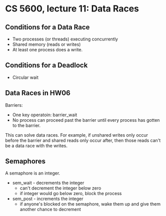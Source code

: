 
# CS 5600, lecture 11: Data Races



## Conditions for a Data Race

 - Two processes (or threads) executing concurrently
 - Shared memory (reads or writes)
 - At least one process does a write.

## Conditions for a Deadlock

 - Circular wait
 
## Data Races in HW06

Barriers:

 - One key operatoin: barrier_wait
 - No process can proceed past the barrier until every process
   has gotten to the barrier.

This can solve data races. For example, if unshared writes only occur before
the barrier and shared reads only occur after, then those reads can't be a data
race with the writes.


## Semaphores

A semaphore is an integer.

 - sem_wait - decrements the integer
   - can't decrement the integer below zero
   - if integer would go below zero, block the process
 - sem_post - increments the integer
   - if anyone's blocked on the semaphore, wake them up and
     give them another chance to decrement




